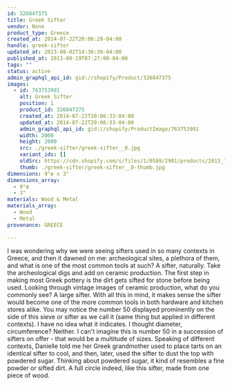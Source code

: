 ```yaml
---
id: 326847375
title: Greek Sifter
vendor: None
product_type: Greece
created_at: 2014-07-22T20:06:29-04:00
handle: greek-sifter
updated_at: 2023-08-02T14:36:39-04:00
published_at: 2013-09-19T07:27:00-04:00
tags: ""
status: active
admin_graphql_api_id: gid://shopify/Product/326847375
images:
  - id: 763753991
    alt: Greek Sifter
    position: 1
    product_id: 326847375
    created_at: 2014-07-22T20:06:33-04:00
    updated_at: 2014-07-22T20:06:33-04:00
    admin_graphql_api_id: gid://shopify/ProductImage/763753991
    width: 2000
    height: 2000
    src: ./greek-sifter/greek-sifter__0.jpg
    variant_ids: []
    oldSrc: https://cdn.shopify.com/s/files/1/0589/2901/products/2013_11_09_Kiosk_1188.jpeg?v=1406073993
    thumb: ./greek-sifter/greek-sifter__0-thumb.jpg
dimensions: 9"ø x 3"
dimensions_array:
  - 9"ø
  - 3"
materials: Wood & Metal
materials_array:
  - Wood
  - Metal
provenance: GREECE

---
```


I was wondering why we were seeing sifters used in so many contexts in Greece, and then it dawned on me: archeological sites, a plethora of them, and what is one of the most common tools at such? A sifter, naturally. Take the archeological digs and add on ceramic production. The first step in making most Greek pottery is the dirt gets sifted for stone before being used. Looking through vintage images of ceramic production, what do you commonly see? A large sifter. With all this in mind, it makes sense the sifter would become one of the more common tools in both hardware and kitchen stores alike. You may notice the number 50 displayed prominently on the side of this sieve or sifter as we call it (same thing but applied in different contexts). I have no idea what it indicates. I thought diameter, circumference? Neither. I can't imagine this is number 50 in a succession of sifters on offer - that would be a multitude of sizes. Speaking of different contexts, Danielle told me her Greek grandmother used to place tarts on an identical sifter to cool, and then, later, used the sifter to dust the top with powdered sugar. Thinking about powdered sugar, it kind of resembles a fine powder or sifted dirt. A full circle indeed, like this sifter, made from one piece of wood.